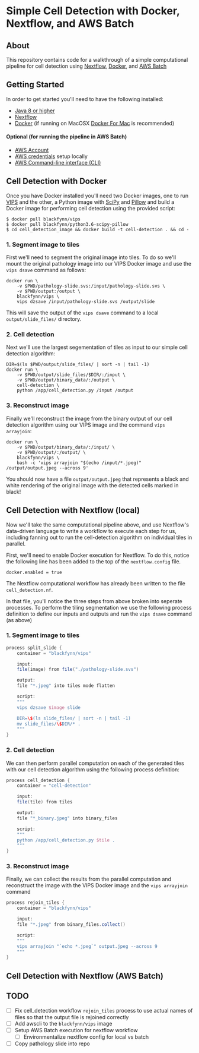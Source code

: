 # Simple Cell Detection with Docker, Nextflow, and AWS Batch

## About
This repository contains code for a walkthrough of a simple computational pipeline for cell detection using [Nextflow](https://www.nextflow.io/), [Docker](https://www.docker.com/), and [AWS Batch](https://aws.amazon.com/batch/)

## Getting Started

In order to get started you'll need to have the following installed:

* [Java 8 or higher](http://www.oracle.com/technetwork/java/javase/downloads/index.html)
* [Nextflow](https://www.nextflow.io/docs/latest/getstarted.html#installation)
* [Docker](https://docs.docker.com/install/) (if running on MacOSX [Docker For Mac](https://www.docker.com/docker-mac) is recommended)

#### Optional (for running the pipeline in AWS Batch)
* [AWS Account](https://aws.amazon.com/account/)
* [AWS credentials](https://docs.aws.amazon.com/sdk-for-java/v1/developer-guide/setup-credentials.html) setup locally
* [AWS Command-line interface (CLI)](https://aws.amazon.com/cli/)

## Cell Detection with Docker

Once you have Docker installed you'll need two Docker images, one to run [VIPS](http://jcupitt.github.io/libvips/API/current/) and the other, a Python image with [SciPy](https://www.scipy.org/) and [Pillow](http://python-pillow.org/) and build a Docker image for performing cell detection using the provided script:

```
$ docker pull blackfynn/vips
$ docker pull blackfynn/python3.6-scipy-pillow
$ cd cell_detection_image && docker build -t cell-detection . && cd -
```

### 1. Segment image to tiles

First we'll need to segment the original image into tiles. To do so we'll mount the original pathology image into our VIPS Docker image and use the `vips dsave` command as follows:

```shell
docker run \
    -v $PWD/pathology-slide.svs:/input/pathology-slide.svs \
    -v $PWD/output:/output \
    blackfynn/vips \
    vips dzsave /input/pathology-slide.svs /output/slide
```

This will save the output of the `vips dsave` command to a local `output/slide_files/` directory.

### 2. Cell detection

Next we'll use the largest segementation of tiles as input to our simple cell detection algorithm:

```shell
DIR=$(ls $PWD/output/slide_files/ | sort -n | tail -1)
docker run \
    -v $PWD/output/slide_files/$DIR/:/input \
    -v $PWD/output/binary_data/:/output \
    cell-detection \
    python /app/cell_detection.py /input /output
```

### 3. Reconstruct image

Finally we'll reconstruct the image from the binary output of our cell detection algorithm using our VIPS image and the command `vips arrayjoin`:

```shell
docker run \
    -v $PWD/output/binary_data/:/input/ \
    -v $PWD/output/:/output/ \
    blackfynn/vips \
    bash -c 'vips arrayjoin "$(echo /input/*.jpeg)" /output/output.jpeg --across 9'
```

You should now have a file `output/output.jpeg` that represents a black and white rendering of the original image with the detected cells marked in black!


## Cell Detection with Nextflow (local)
Now we'll take the same computational pipeline above, and use Nextflow's data-driven language to write a workflow to execute each step for us, including fanning out to run the cell-detection algorithm on individual tiles in parallel.

First, we'll need to enable Docker execution for Nextflow. To do this, notice the following line has been added to the top of the `nextflow.config` file.

```
docker.enabled = true
```

The Nextflow computational workflow has already been written to the file `cell_detection.nf`.

In that file, you'll notice the three steps from above broken into seperate processes. To perform the tiling segmentation we use the following process definition to define our inputs and outputs and run the `vips dsave` command (as above)

### 1. Segment image to tiles

```groovy
process split_slide {
    container = "blackfynn/vips"

    input:
    file(image) from file("./pathology-slide.svs")

    output:
    file "*.jpeg" into tiles mode flatten

    script:
    """
    vips dzsave $image slide

    DIR=\$(ls slide_files/ | sort -n | tail -1)
    mv slide_files/\$DIR/* .
    """
}
```

### 2. Cell detection

We can then perform parallel computation on each of the generated tiles with our cell detection algorithm using the following process definition:

```groovy
process cell_detection {
    container = "cell-detection"

    input:
    file(tile) from tiles

    output:
    file "*_binary.jpeg" into binary_files

    script:
    """
    python /app/cell_detection.py $tile .
    """
}
```

### 3. Reconstruct image

Finally, we can collect the results from the parallel computation and reconstruct the image with the VIPS Docker image and the `vips arrayjoin` command

```groovy
process rejoin_tiles {
    container = "blackfynn/vips"

    input:
    file "*.jpeg" from binary_files.collect()

    script:
    """
    vips arrayjoin "`echo *.jpeg`" output.jpeg --across 9
    """
}
```
## Cell Detection with Nextflow (AWS Batch)

## TODO
- [ ] Fix cell_detection workflow `rejoin_tiles` process to use actual names of files so that the output file is rejoined correctly
- [ ] Add awscli to the `blackfynn/vips` image
- [ ] Setup AWS Batch execution for nextflow workflow
  - [ ] Environmentalize nextflow config for local vs batch
- [ ] Copy pathology slide into repo
